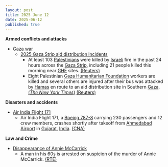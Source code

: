 ```yaml
---
layout: post
title: 2025 June 12
date: 2025-06-12
published: true
---
```



**Armed conflicts and attacks**

* [Gaza war](https://en.wikipedia.org/wiki/Gaza_war "Gaza war")
  + [2025 Gaza Strip aid distribution incidents](https://en.wikipedia.org/wiki/2025_Gaza_Strip_aid_distribution_incidents "2025 Gaza Strip aid distribution incidents")
    - At least 103 [Palestinians](https://en.wikipedia.org/wiki/Palestinians "Palestinians") were killed by [Israeli](https://en.wikipedia.org/wiki/Israel "Israel") fire in the past 24 hours across the [Gaza Strip](https://en.wikipedia.org/wiki/Gaza_Strip "Gaza Strip"), including 21 people killed this morning near [GHF](https://en.wikipedia.org/wiki/Gaza_Humanitarian_Foundation "Gaza Humanitarian Foundation") sites. [(Reuters)](https://www.reuters.com/world/middle-east/humanitarian-workers-killed-gaza-bus-ambush-that-israel-blames-hamas-2025-06-12/)
    - Eight Palestinian [Gaza Humanitarian Foundation](https://en.wikipedia.org/wiki/Gaza_Humanitarian_Foundation "Gaza Humanitarian Foundation") workers are killed and several others are injured after their bus was attacked by [Hamas](https://en.wikipedia.org/wiki/Hamas "Hamas") en route to an aid distribution site in Southern [Gaza](https://en.wikipedia.org/wiki/Gaza_Strip "Gaza Strip"). [(*The New York Times*)](https://www.nytimes.com/2025/06/11/world/middleeast/gaza-aid-hamas-attack.html) [(Reuters)](https://www.reuters.com/world/middle-east/humanitarian-workers-killed-gaza-bus-ambush-that-israel-blames-hamas-2025-06-12/)

**Disasters and accidents**

* [Air India Flight 171](https://en.wikipedia.org/wiki/Air_India_Flight_171 "Air India Flight 171")
  + Air India Flight 171, a [Boeing 787-8](https://en.wikipedia.org/wiki/Boeing_787-8 "Boeing 787-8") carrying 230 passengers and 12 crew members, crashes shortly after takeoff from [Ahmedabad Airport](https://en.wikipedia.org/wiki/Ahmedabad_Airport "Ahmedabad Airport") in [Gujarat](https://en.wikipedia.org/wiki/Gujarat "Gujarat"), [India](https://en.wikipedia.org/wiki/India "India"). [(CNA)](https://www.channelnewsasia.com/asia/air-india-plane-crash-ahmedabad-airport-5177241)

**Law and Crime**

* [Disappearance of Annie McCarrick](https://en.wikipedia.org/wiki/Annie_McCarrick "Annie McCarrick")
  + A man in his 60s is arrested on suspicion of the murder of Annie McCarrick. [(RTÉ)](https://www.rte.ie/news/crime/2025/0612/1518029-annie-mccarrick/)
